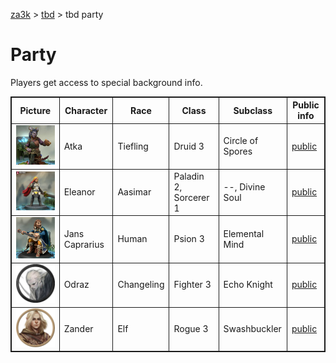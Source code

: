 [za3k](/) > [tbd](/tbd/) > tbd party

<style>
table, th, td {
    border: 1px solid;
    border-collapse: collapse;
}
img {
    width: 200px;
}
</style>

# Party

Players get access to special background info.

| Picture                           | Character       | Race       | Class     | Subclass         | Public info           |
|-----------------------------------|-----------------|------------|-----------|------------------|-----------------------|
 [![Atka](atka.png)](atka)          | Atka            | Tiefling   | Druid 3   | Circle of Spores | [public](atka)
 [![Eleanor](eleanor.png)](eleanor) | Eleanor         | Aasimar    | Paladin 2, Sorcerer 1 | --, Divine Soul | [public](eleanor)
 [![Jans](jans.png)](jans)          | Jans Caprarius  | Human      | Psion 3   | Elemental Mind   | [public](jans)
 [![Odraz](odraz.png)](odraz)       | Odraz           | Changeling | Fighter 3 | Echo Knight      | [public](odraz)
 [![Zander](zander.png)](zander)    | Zander          | Elf        | Rogue 3   | Swashbuckler     | [public](zander)
